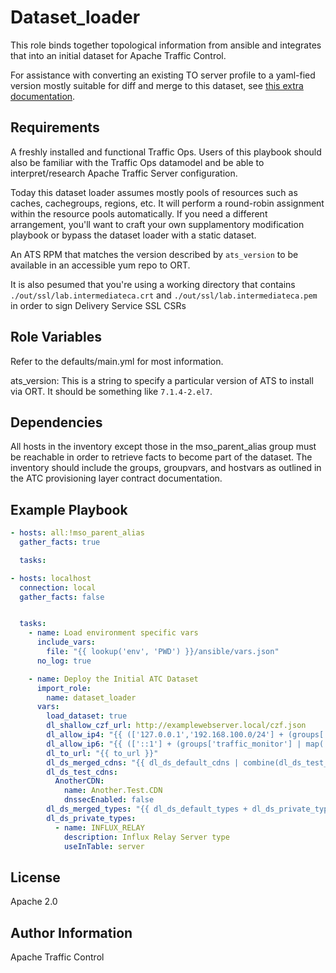 <!--
    Licensed to the Apache Software Foundation (ASF) under one
    or more contributor license agreements.  See the NOTICE file
    distributed with this work for additional information
    regarding copyright ownership.  The ASF licenses this file
    to you under the Apache License, Version 2.0 (the
    "License"); you may not use this file except in compliance
    with the License.  You may obtain a copy of the License at

      http://www.apache.org/licenses/LICENSE-2.0

    Unless required by applicable law or agreed to in writing,
    software distributed under the License is distributed on an
    "AS IS" BASIS, WITHOUT WARRANTIES OR CONDITIONS OF ANY
    KIND, either express or implied.  See the License for the
    specific language governing permissions and limitations
    under the License.
-->
Dataset_loader
=========

This role binds together topological information from ansible and integrates that into an initial dataset for Apache Traffic Control.

For assistance with converting an existing TO server profile to a yaml-fied version mostly suitable for diff and merge to this dataset, see [this extra documentation](profile.parameter.conversion.md).

Requirements
------------

A freshly installed and functional Traffic Ops.  Users of this playbook should also be familiar with the Traffic Ops datamodel and be able to interpret/research Apache Traffic Server configuration.

Today this dataset loader assumes mostly pools of resources such as caches, cachegroups, regions, etc.  It will perform a round-robin assignment within the resource pools automatically.  If you need a different arrangement, you'll want to craft your own supplamentory modification playbook or bypass the dataset loader with a static dataset.

An ATS RPM that matches the version described by `ats_version` to be available in an accessible yum repo to ORT.

It is also pesumed that you're using a working directory that contains `./out/ssl/lab.intermediateca.crt` and `./out/ssl/lab.intermediateca.pem` in order to sign Delivery Service SSL CSRs

Role Variables
--------------

Refer to the defaults/main.yml for most information.

ats_version: This is a string to specify a particular version of ATS to install via ORT.  It should be something like `7.1.4-2.el7`.

Dependencies
------------

All hosts in the inventory except those in the mso_parent_alias group must be reachable in order to retrieve facts to become part of the dataset.  The inventory should include the groups, groupvars, and hostvars as outlined in the ATC provisioning layer contract documentation.

Example Playbook
----------------
```yaml
- hosts: all:!mso_parent_alias
  gather_facts: true

  tasks:

- hosts: localhost
  connection: local
  gather_facts: false


  tasks:
    - name: Load environment specific vars
      include_vars:
        file: "{{ lookup('env', 'PWD') }}/ansible/vars.json"
      no_log: true

    - name: Deploy the Initial ATC Dataset
      import_role:
        name: dataset_loader
      vars:
        load_dataset: true
        dl_shallow_czf_url: http://examplewebserver.local/czf.json
        dl_allow_ip4: "{{ (['127.0.0.1','192.168.100.0/24'] + (groups['traffic_monitor'] | map('extract', hostvars, ['ansible_default_ipv4', 'address']) | list)) | join(',') }}"
        dl_allow_ip6: "{{ (['::1'] + (groups['traffic_monitor'] | map('extract', hostvars, ['ansible_default_ipv6', 'address']) | list)) | join(',') }}"
        dl_to_url: "{{ to_url }}"
        dl_ds_merged_cdns: "{{ dl_ds_default_cdns | combine(dl_ds_test_cdns) }}"
        dl_ds_test_cdns:
          AnotherCDN:
            name: Another.Test.CDN
            dnssecEnabled: false
        dl_ds_merged_types: "{{ dl_ds_default_types + dl_ds_private_types }}"
        dl_ds_private_types:
          - name: INFLUX_RELAY
            description: Influx Relay Server type
            useInTable: server
```

License
-------

Apache 2.0

Author Information
------------------

Apache Traffic Control
